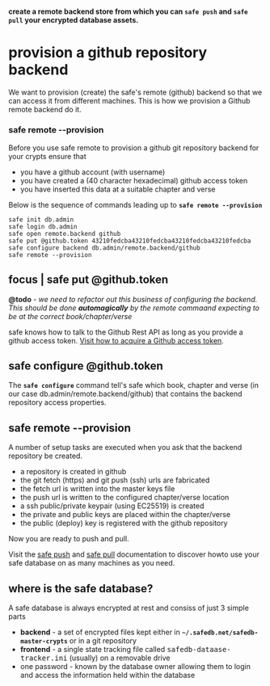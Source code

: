 
#### create a remote backend store from which you can `safe push` and `safe pull` your encrypted database assets.

# provision a github repository backend

We want to provision (create) the safe's remote (github) backend so that we can access it from different machines. This is how we provision a Github remote backend do it.

### safe remote --provision

Before you use safe remote to provision a github git repository backend for your crypts ensure that

- you have a github account (with username)
- you have created a (40 character hexadecimal) github access token
- you have inserted this data at a suitable chapter and verse

Below is the sequence of commands leading up to **`safe remote --provision`**

```
safe init db.admin
safe login db.admin
safe open remote.backend github
safe put @github.token 43210fedcba43210fedcba43210fedcba43210fedcba
safe configure backend db.admin/remote.backend/github
safe remote --provision
```

## focus | safe put @github.token

**@todo** - *we need to refactor out this business of configuring the backend. This should be done **automagically** by the remote commaand expecting to be at the correct book/chapter/verse*

safe knows how to talk to the Github Rest API as long as you provide a github access token. [Visit how to acquire a Github access token](https://help.github.com/en/articles/creating-a-personal-access-token-for-the-command-line).

## safe configure @github.token

The **`safe configure`** command tell's safe which book, chapter and verse (in our case db.admin/remote.backend/github) that contains the backend repository access properties.

## safe remote --provision

A number of setup tasks are executed when you ask that the backend repository be created.

- a repository is created in github
- the git fetch (https) and git push (ssh) urls are fabricated
- the fetch url is written into the master keys file
- the push url is written to the configured chapter/verse location
- a ssh public/private keypair (using EC25519) is created
- the private and public keys are placed within the chapter/verse
- the public (deploy) key is registered with the github repository

Now you are ready to push and pull.

Visit the [safe push](push-pull) and [safe pull](push-pull) documentation to discover howto use your safe database on as many machines as you need.


## where is the safe database?

A safe database is always encrypted at rest and consiss of just 3 simple parts

- **backend** - a set of encrypted files kept either in **`~/.safedb.net/safedb-master-crypts`** or in a git repository
- **frontend** - a single state tracking file called <tt>safedb-dataase-tracker.ini</tt> (usually) on a removable drive
- one password - known by the database owner allowing them to login and access the information held within the database

